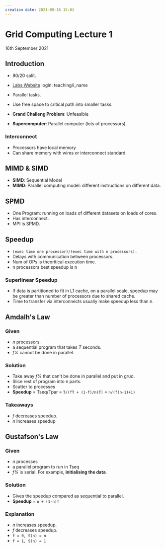```yaml
---
creation date: 2021-09-16 15:01
---
```

#  Grid Computing Lecture 1
16th September 2021

## Introduction
- 80/20 split.
- [Labs Website](http://www.cs.ucc.ie/~stabirca/teaching/CS4402/)  login: teaching/l_name

- Parallel tasks. 
- Use free space to critical path into smaller tasks.
- **Grand Challeng Problem**: Unfeasible
- **Supercomputer**: Parallel computer (lots of processors).

### Interconnect
- Processors have local memory
- Can share memory with wires or interconnect standard.

## MIMD & SIMD
- **SIMD**: Sequential Model
- **MIMD**: Parallel computing model: different instructions on different data.

## SPMD
- One Program: running on loads of different datasets on loads of cores.
- Has interconnect.
- MPI is SPMD.

## Speedup
- `(exec time one processor)/(exec time with n processors).`
- Delays with communication between processors.
- Num of OPs is theoritical execution time.
- n processors best speedup is n
### Superlinear Speedup
- If data is partitioned to fit in L1 cache, on a parallel scale, speedup may be greater than number of processors due to shared cache.
- Time to transfer via interconnects usually make speedup less than n.

## Amdalh's Law
### Given
- *n* processors.
- a sequential program that takes *T* seconds.
- *f%* cannot be done in parallel.

### Solution
- Take away *f%* that can't be done in parallel and put in grud.
- Slice rest of program into n parts.
- Scatter to processes
- **Speedup** = Tseq/Tpar = `T/(fT + (1-f)/n)T)` = `n/(f(n-1)+1)`

### Takeaways
- *f* decreases speedup.
- *n* increases speedup

## Gustafson's Law
### Given
- *n* processes
- a parallel program to run in Tseq
- *f%* is serial. For example, **initialising the data**.

### Solution
- Gives the speedup compared as sequential to parallel.
- **Speedup** = `n + (1-n)f`

### Explanation
- *n* increases speedup.
- *f* decreases speedup.
- `f = 0, S(n) = n`
- `f = 1, S(n) = 1`
